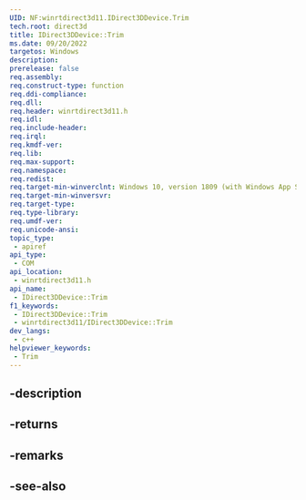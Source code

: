 ```yaml
---
UID: NF:winrtdirect3d11.IDirect3DDevice.Trim
tech.root: direct3d
title: IDirect3DDevice::Trim
ms.date: 09/20/2022
targetos: Windows
description: 
prerelease: false
req.assembly: 
req.construct-type: function
req.ddi-compliance: 
req.dll: 
req.header: winrtdirect3d11.h
req.idl: 
req.include-header: 
req.irql: 
req.kmdf-ver: 
req.lib: 
req.max-support: 
req.namespace: 
req.redist: 
req.target-min-winverclnt: Windows 10, version 1809 (with Windows App SDK 1.0 or later)
req.target-min-winversvr: 
req.target-type: 
req.type-library: 
req.umdf-ver: 
req.unicode-ansi: 
topic_type:
 - apiref
api_type:
 - COM
api_location:
 - winrtdirect3d11.h
api_name:
 - IDirect3DDevice::Trim
f1_keywords:
 - IDirect3DDevice::Trim
 - winrtdirect3d11/IDirect3DDevice::Trim
dev_langs:
 - c++
helpviewer_keywords:
 - Trim
---
```


## -description

## -returns

## -remarks

## -see-also

